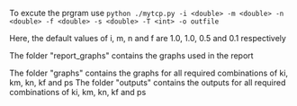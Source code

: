 To excute the prgram use 
```python ./mytcp.py -i <double> -m <double> -n <double> -f <double> -s <double> -T <int> -o outfile```

Here, the default values of i, m, n and f are 1.0, 1.0, 0.5 and 0.1 respectively

The folder "report_graphs" contains the graphs used in the report

The folder "graphs" contains the graphs for all required combinations of ki, km, kn, kf and ps
The folder "outputs" contains the outputs for all required combinations of ki, km, kn, kf and ps